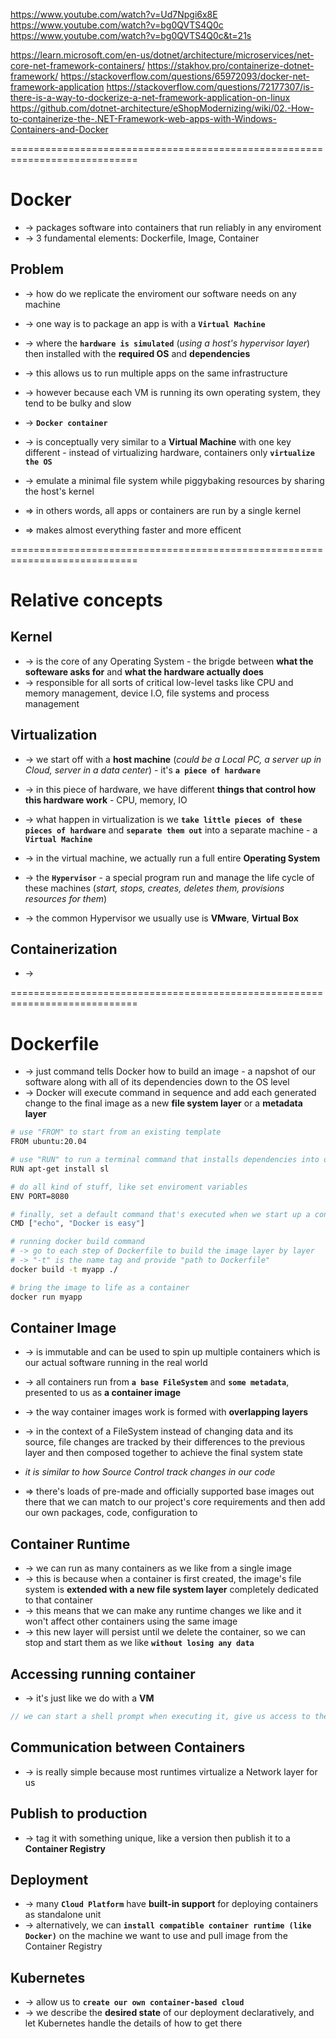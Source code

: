 https://www.youtube.com/watch?v=Ud7Npgi6x8E
https://www.youtube.com/watch?v=bg0QVTS4Q0c
https://www.youtube.com/watch?v=bg0QVTS4Q0c&t=21s

https://learn.microsoft.com/en-us/dotnet/architecture/microservices/net-core-net-framework-containers/
https://stakhov.pro/containerize-dotnet-framework/
https://stackoverflow.com/questions/65972093/docker-net-framework-application
https://stackoverflow.com/questions/72177307/is-there-is-a-way-to-dockerize-a-net-framework-application-on-linux
https://github.com/dotnet-architecture/eShopModernizing/wiki/02.-How-to-containerize-the-.NET-Framework-web-apps-with-Windows-Containers-and-Docker

============================================================================
# Docker
* -> packages software into containers that run reliably in any enviroment
* -> 3 fundamental elements: Dockerfile, Image, Container

## Problem
* -> how do we replicate the enviroment our software needs on any machine

* -> one way is to package an app is with a **`Virtual Machine`** 
* -> where the **`hardware is simulated`** (_using a host's hypervisor layer_) then installed with the **required OS** and **dependencies**
* -> this allows us to run multiple apps on the same infrastructure
* -> however because each VM is running its own operating system, they tend to be bulky and slow

* -> **`Docker container`** 
* -> is conceptually very similar to a **Virtual Machine** with one key different - instead of virtualizing hardware, containers only **`virtualize the OS`**
* -> emulate a minimal file system while piggybaking resources by sharing the host's kernel
* => in others words, all apps or containers are run by a single kernel 
* => makes almost everything faster and more efficent

============================================================================
# Relative concepts

## Kernel
* -> is the core of any Operating System - the brigde between **what the softeware asks for** and **what the hardware actually does**
* -> responsible for all sorts of critical low-level tasks like CPU and memory management, device I.O, file systems and process management 

## Virtualization
* -> we start off with a **host machine** (_could be a Local PC, a server up in Cloud, server in a data center_) - it's **`a piece of hardware`** 
* -> in this piece of hardware, we have different **things that control how this hardware work** - CPU, memory, IO
* -> what happen in virtualization is we **`take little pieces of these pieces of hardware`** and **`separate them out`** into a separate machine - a **`Virtual Machine`**

* -> in the virtual machine, we actually run a full entire **Operating System**
* -> the **`Hypervisor`** - a special program run and manage the life cycle of these machines (_start, stops, creates, deletes them, provisions resources for them_)
* -> the common Hypervisor we usually use is **VMware**, **Virtual Box**

## Containerization
* -> 

============================================================================
# Dockerfile 
* -> just command tells Docker how to build an image - a napshot of our software along with all of its dependencies down to the OS level
* -> Docker will execute command in sequence and add each generated change to the final image as a new **file system layer** or a **metadata layer** 

```bash - Example: Dockerfile
# use "FROM" to start from an existing template 
FROM ubuntu:20.04

# use "RUN" to run a terminal command that installs dependencies into our image
RUN apt-get install sl

# do all kind of stuff, like set enviroment variables 
ENV PORT=8080

# finally, set a default command that's executed when we start up a container
CMD ["echo", "Docker is easy"]
```

```bash - create image file
# running docker build command
# -> go to each step of Dockerfile to build the image layer by layer
# -> "-t" is the name tag and provide "path to Dockerfile"
docker build -t myapp ./

# bring the image to life as a container
docker run myapp 
```

## Container Image
* -> is immutable and can be used to spin up multiple containers which is our actual software running in the real world
* -> all containers run from **`a base FileSystem`** and **`some metadata`**, presented to us as **a container image**
* -> the way container images work is formed with **overlapping layers**

* -> in the context of a FileSystem instead of changing data and its source, file changes are tracked by their differences to the previous layer and then composed together to achieve the final system state
* _it is similar to how Source Control track changes in our code_

* => there's loads of pre-made and officially supported base images out there that we can match to our project's core requirements and then add our own packages, code, configuration to

## Container Runtime
* -> we can run as many containers as we like from a single image 
* -> this is because when a container is first created, the image's file system is **extended with a new file system layer** completely dedicated to that container
* -> this means that we can make any runtime changes we like and it won't affect other containers using the same image
* -> this new layer will persist until we delete the container, so we can stop and start them as we like **`without losing any data`**

## Accessing running container
* -> it's just like we do with a **VM**

```cs - for example: a Linux container
// we can start a shell prompt when executing it, give us access to the enviroment
```

## Communication between Containers
* -> is really simple because most runtimes virtualize a Network layer for us

## Publish to production
* -> tag it with something unique, like a version then publish it to a **Container Registry**

## Deployment
* -> many **`Cloud Platform`** have **built-in support** for deploying containers as standalone unit
* -> alternatively, we can **`install compatible container runtime (like Docker)`** on the machine we want to use and pull image from the Container Registry

## Kubernetes
* -> allow us to **`create our own container-based cloud`**
* -> we describe the **desired state** of our deployment declaratively, and let Kubernetes handle the details of how to get there